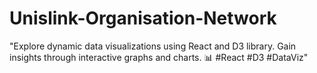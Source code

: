 # Unislink-Organisation-Network
 "Explore dynamic data visualizations using React and D3 library. Gain insights through interactive graphs and charts. 📊 #React #D3 #DataViz"
